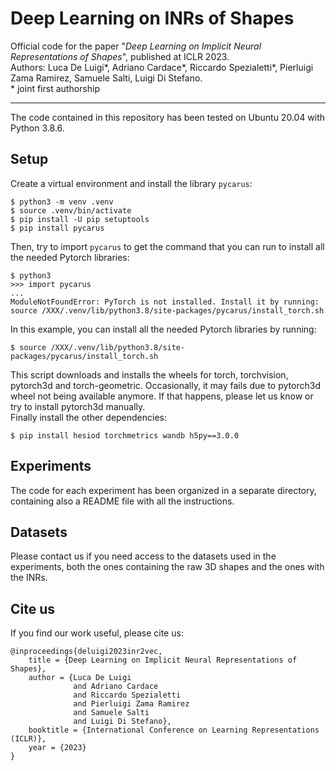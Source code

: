 # Deep Learning on INRs of Shapes

Official code for the paper "_Deep Learning on Implicit Neural Representations of Shapes_", published 
at ICLR 2023.  
Authors: Luca De Luigi*, Adriano Cardace*, Riccardo Spezialetti*, Pierluigi Zama Ramirez, Samuele 
Salti, Luigi Di Stefano.  
\* joint first authorship

---
The code contained in this repository has been tested on Ubuntu 20.04 with Python 3.8.6.

## Setup
Create a virtual environment and install the library `pycarus`:
```
$ python3 -m venv .venv
$ source .venv/bin/activate
$ pip install -U pip setuptools
$ pip install pycarus
```
Then, try to import `pycarus` to get the command that you can run to install all the needed Pytorch libraries:
```
$ python3
>>> import pycarus
...
ModuleNotFoundError: PyTorch is not installed. Install it by running: source /XXX/.venv/lib/python3.8/site-packages/pycarus/install_torch.sh
```
In this example, you can install all the needed Pytorch libraries by running:
```
$ source /XXX/.venv/lib/python3.8/site-packages/pycarus/install_torch.sh
```
This script downloads and installs the wheels for torch, torchvision, pytorch3d and torch-geometric.
Occasionally, it may fails due to pytorch3d wheel not being available anymore. If that happens,
please let us know or try to install pytorch3d manually.  
Finally install the other dependencies:
```
$ pip install hesiod torchmetrics wandb h5py==3.0.0
```
## Experiments
The code for each experiment has been organized in a separate directory, containing also a README file with all the instructions.  

## Datasets
Please contact us if you need access to the datasets used in the experiments, both the ones containing the raw 3D shapes and the ones with the INRs.

## Cite us
If you find our work useful, please cite us:
```
@inproceedings{deluigi2023inr2vec,
    title = {Deep Learning on Implicit Neural Representations of Shapes},
    author = {Luca De Luigi 
              and Adriano Cardace 
              and Riccardo Spezialetti 
              and Pierluigi Zama Ramirez 
              and Samuele Salti 
              and Luigi Di Stefano},
    booktitle = {International Conference on Learning Representations (ICLR)},
    year = {2023}
}
```
